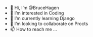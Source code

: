 - 👋 Hi, I’m @BruceHagen
- 👀 I’m interested in Coding
- 🌱 I’m currently learning Django
- 💞️ I’m looking to collaborate on Procts
- 📫 How to reach me ...

<!---
BruceHagen/BruceHagen is a ✨ special ✨ repository because its `README.md` (this file) appears on your GitHub profile.
You can click the Preview link to take a look at your changes.
--->
